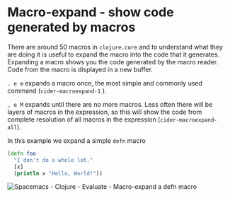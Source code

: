 # Macro-expand - show code generated by macros
There are around 50 macros in `clojure.core` and to understand what they are doing it is useful to expand the macro into the code that it generates. Expanding a macro shows you the code generated by the macro reader. Code from the macro is displayed in a new buffer.

`. e m` expands a macro once, the most simple and commonly used command (`cider-macroexpand-1` ).

`, e M` expands until there are no more macros.  Less often there will be layers of macros in the expression, so this will show the code from complete resolution of all macros in the expression (`cider-macroexpand-all`).

In this example we expand a simple `defn` macro

```clojure
(defn foo
  "I don't do a whole lot."
  [x]
  (println x "Hello, World!"))
```

![Spacemacs - Clojure - Evaluate - Macro-expand a defn macro](/images/spacemacs-clojure-macro-expand-defn-expanded.png)
